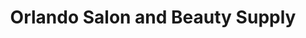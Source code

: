 ---
title: "Orlando Salon and Beauty Supply"
url: /chicago/orlando-salon-and-beauty-supply/
shop: Friseur
---